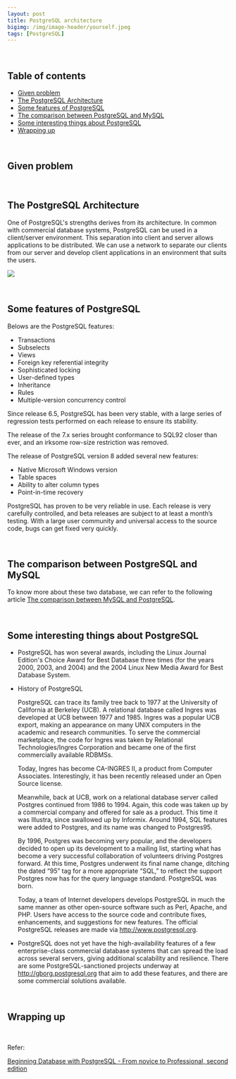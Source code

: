 ```yaml
---
layout: post
title: PostgreSQL architecture
bigimg: /img/image-header/yourself.jpeg
tags: [PostgreSQL]
---
```





<br>

## Table of contents
- [Given problem](#given-problem)
- [The PostgreSQL Architecture](#the-postgresql-architecture)
- [Some features of PostgreSQL](#some-feature-of-postgresql)
- [The comparison between PostgreSQL and MySQL](#the-comparison-between-postgresql-and-mysql)
- [Some interesting things about PostgreSQL](#some-interesting-things-about-postgresql)
- [Wrapping up](#wrapping-up)


<br>

## Given problem






<br>

## The PostgreSQL Architecture

One of PostgreSQL's strengths derives from its architecture. In common with commercial database systems, PostgreSQL can be used in a client/server environment. This separation into client and server allows applications to be distributed. We can use a network to separate our clients from our server and develop client applications in an environment that suits the users.

![](../img/Database/PostgreSQL/architecture/architecture-1.png)



<br>

## Some features of PostgreSQL

Belows are the PostgreSQL features:
- Transactions
- Subselects
- Views
- Foreign key referential integrity
- Sophisticated locking
- User-defined types
- Inheritance
- Rules
- Multiple-version concurrency control

Since release 6.5, PostgreSQL has been very stable, with a large series of regression tests performed on each release to ensure its stability.

The release of the 7.x series brought conformance to SQL92 closer than ever, and an irksome row-size restriction was removed.

The release of PostgreSQL version 8 added several new features:
- Native Microsoft Windows version
- Table spaces
- Ability to alter column types
- Point-in-time recovery

PostgreSQL has proven to be very reliable in use. Each release is very carefully controlled, and beta releases are subject to at least a month’s testing. With a large user community and universal access to the source code, bugs can get fixed very quickly.

<br>

## The comparison between PostgreSQL and MySQL

To know more about these two database, we can refer to the following article [The comparison between MySQL and PostgreSQL](https://ducmanhphan.github.io/2019-05-12-The-comparison-between-MySQL-and-PostgreSQL/).


<br>

## Some interesting things about PostgreSQL

- PostgreSQL has won several awards, including the Linux Journal Edition's Choice Award for Best Database three times (for the years 2000, 2003, and 2004) and the 2004 Linux New Media Award for Best Database System.

- History of PostgreSQL

    PostgreSQL can trace its family tree back to 1977 at the University of California at Berkeley (UCB). A relational database called Ingres was developed at UCB between 1977 and 1985. Ingres was a popular UCB export, making an appearance on many UNIX computers in the academic and research communities. To serve the commercial marketplace, the code for Ingres was taken by Relational Technologies/Ingres Corporation and became one of the first commercially available RDBMSs.

    Today, Ingres has become CA-INGRES II, a product from Computer Associates. Interestingly, it has been recently released under an Open Source license.

    Meanwhile, back at UCB, work on a relational database server called Postgres continued from 1986 to 1994. Again, this code was taken up by a commercial company and offered for sale as a product. This time it was Illustra, since swallowed up by Informix. Around 1994, SQL features were added to Postgres, and its name was changed to Postgres95.

    By 1996, Postgres was becoming very popular, and the developers decided to open up its development to a mailing list, starting what has become a very successful collaboration of volunteers driving Postgres forward. At this time, Postgres underwent its final name change, ditching the dated “95” tag for a more appropriate “SQL,” to reflect the support Postgres now has for the query language standard. PostgreSQL was born.

    Today, a team of Internet developers develops PostgreSQL in much the same manner as other open-source software such as Perl, Apache, and PHP. Users have access to the source code and contribute fixes, enhancements, and suggestions for new features. The official PostgreSQL releases are made via http://www.postgresql.org.

- PostgreSQL does not yet have the high-availability features of a few enterprise-class commercial database systems that can spread the load across several servers, giving additional scalability and resilience. There are some PostgreSQL-sanctioned projects underway at http://gborg.postgresql.org that aim to add these features, and there are some commercial solutions available.


<br>

## Wrapping up




<br>

Refer:

[Beginning Database with PostgreSQL - From novice to Professional, second edition]()

[]()

[]()

[]()